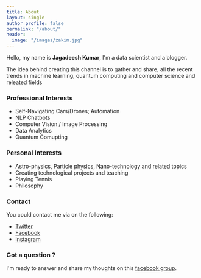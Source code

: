 ```yaml
---
title: About
layout: single
author_profile: false
permalink: "/about/"
header:
  image: "/images/zakim.jpg"
---
```


Hello, my name is **Jagadeesh Kumar**, I'm a data scientist and a blogger.

The idea behind creating this channel is to gather and share, all the recent trends in machine learning, quantum computing and computer science and releated fields

### Professional Interests

* Self-Navigating Cars/Drones; Automation
* NLP Chatbots
* Computer Vision / Image Processing
* Data Analytics
* Quantum Comupting

<!--
<table style="width:100%">
  <tr>
		<th scope="col"><h4>Self-Navigating Cars/Drones; Automation</h4></th>
    <td><img src="/images/bio-photo.jpg" style=" vertical-align: bottom;  max-height:100%; max-width:100%;" /></td>
		
		<th scope="col"><h4>Natual Language Processing</h4></th>
		<td><img src="/images/bio-photo.jpg" style="vertical-align: bottom; max-height:100%; max-width:100%;" /></td>
	</tr>
</table >
<table style="width:100%">
<tr>
   <th scope="col"><h4>Computer  Vision</h4></th>
	 <td><img src="/images/bio-photo.jpg" style="vertical-align: bottom; max-height:100%; max-width:100%;" /></td>
	
	 <th scope="col"><h4>Data Analytics</h4></th>
	 <td><img src="/images/bio-photo.jpg" style="vertical-align: bottom;  max-height:100%; max-width:100%;" /></td>
  </tr>
</table>

 -->

### Personal Interests 

* Astro-physics, Particle physics, Nano-technology and related topics
* Creating technological projects and teaching 
* Playing Tennis
* Philosophy

### Contact 
You could contact me via on the following:

* 	 [Twitter](@riseofmachine) 
* 	 [Facebook](@riseofmachine)
* 	 [Instagram](@riseofmachine)

### Got a question ?
I'm ready to answer and share my thoughts on this [facebook group](http://facebook.com/).